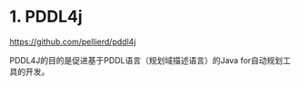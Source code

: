 # 1. PDDL4j





https://github.com/pellierd/pddl4j






PDDL4J的目的是促进基于PDDL语言（规划域描述语言）的Java for自动规划工具的开发。